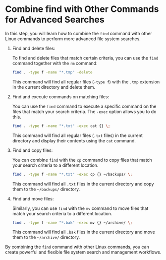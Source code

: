 # Combine find with Other Commands for Advanced Searches

In this step, you will learn how to combine the `find` command with other Linux commands to perform more advanced file system searches.

1. Find and delete files:

   To find and delete files that match certain criteria, you can use the `find` command together with the `rm` command:

   ```bash
   find . -type f -name "*.tmp" -delete
   ```

   This command will find all regular files (`-type f`) with the `.tmp` extension in the current directory and delete them.

2. Find and execute commands on matching files:

   You can use the `find` command to execute a specific command on the files that match your search criteria. The `-exec` option allows you to do this.

   ```bash
   find . -type f -name "*.txt" -exec cat {} \;
   ```

   This command will find all regular files (`.txt` files) in the current directory and display their contents using the `cat` command.

3. Find and copy files:

   You can combine `find` with the `cp` command to copy files that match your search criteria to a different location.

   ```bash
   find . -type f -name "*.txt" -exec cp {} ~/backups/ \;
   ```

   This command will find all `.txt` files in the current directory and copy them to the `~/backups/` directory.

4. Find and move files:

   Similarly, you can use `find` with the `mv` command to move files that match your search criteria to a different location.

   ```bash
   find . -type f -name "*.bak" -exec mv {} ~/archive/ \;
   ```

   This command will find all `.bak` files in the current directory and move them to the `~/archive/` directory.

By combining the `find` command with other Linux commands, you can create powerful and flexible file system search and management workflows.
